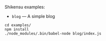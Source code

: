 Shikensu examples:

- `blog` — A simple blog


```shell
cd examples/
npm install
./node_modules/.bin/babel-node blog/index.js
```
